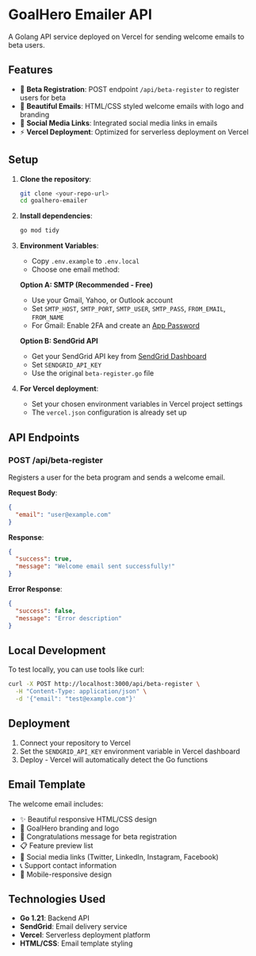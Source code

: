 # GoalHero Emailer API

A Golang API service deployed on Vercel for sending welcome emails to beta users.

## Features

- 🚀 **Beta Registration**: POST endpoint `/api/beta-register` to register users for beta
- 📧 **Beautiful Emails**: HTML/CSS styled welcome emails with logo and branding
- 🔗 **Social Media Links**: Integrated social media links in emails
- ⚡ **Vercel Deployment**: Optimized for serverless deployment on Vercel

## Setup

1. **Clone the repository**:
   ```bash
   git clone <your-repo-url>
   cd goalhero-emailer
   ```

2. **Install dependencies**:
   ```bash
   go mod tidy
   ```

3. **Environment Variables**:
   - Copy `.env.example` to `.env.local`
   - Choose one email method:
   
   **Option A: SMTP (Recommended - Free)**
   - Use your Gmail, Yahoo, or Outlook account
   - Set `SMTP_HOST`, `SMTP_PORT`, `SMTP_USER`, `SMTP_PASS`, `FROM_EMAIL`, `FROM_NAME`
   - For Gmail: Enable 2FA and create an [App Password](https://myaccount.google.com/apppasswords)
   
   **Option B: SendGrid API**
   - Get your SendGrid API key from [SendGrid Dashboard](https://app.sendgrid.com/settings/api_keys)
   - Set `SENDGRID_API_KEY`
   - Use the original `beta-register.go` file

4. **For Vercel deployment**:
   - Set your chosen environment variables in Vercel project settings
   - The `vercel.json` configuration is already set up

## API Endpoints

### POST /api/beta-register

Registers a user for the beta program and sends a welcome email.

**Request Body**:
```json
{
  "email": "user@example.com"
}
```

**Response**:
```json
{
  "success": true,
  "message": "Welcome email sent successfully!"
}
```

**Error Response**:
```json
{
  "success": false,
  "message": "Error description"
}
```

## Local Development

To test locally, you can use tools like curl:

```bash
curl -X POST http://localhost:3000/api/beta-register \
  -H "Content-Type: application/json" \
  -d '{"email": "test@example.com"}'
```

## Deployment

1. Connect your repository to Vercel
2. Set the `SENDGRID_API_KEY` environment variable in Vercel dashboard
3. Deploy - Vercel will automatically detect the Go functions

## Email Template

The welcome email includes:
- ✨ Beautiful responsive HTML/CSS design
- 🎨 GoalHero branding and logo
- 🎉 Congratulations message for beta registration
- 📋 Feature preview list
- 🔗 Social media links (Twitter, LinkedIn, Instagram, Facebook)
- 📞 Support contact information
- 📱 Mobile-responsive design

## Technologies Used

- **Go 1.21**: Backend API
- **SendGrid**: Email delivery service
- **Vercel**: Serverless deployment platform
- **HTML/CSS**: Email template styling